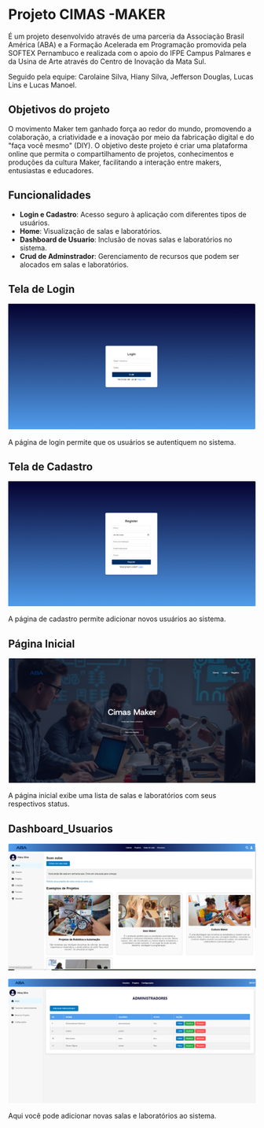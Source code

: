 # Projeto CIMAS -MAKER

É um projeto desenvolvido através de uma parceria da Associação Brasil América (ABA) e a Formação Acelerada em Programação promovida pela SOFTEX Pernambuco e realizada com o apoio do IFPE Campus Palmares e da Usina de Arte através do Centro de Inovação da Mata Sul.

Seguido pela equipe: Carolaine Silva, Hiany Silva, Jefferson Douglas, Lucas Lins e Lucas Manoel.

## Objetivos do projeto
O movimento Maker tem ganhado força ao redor do mundo, promovendo a colaboração, a criatividade e a inovação por meio da fabricação digital e do "faça você mesmo" (DIY). O objetivo deste projeto é criar uma plataforma online que permita o compartilhamento de projetos, conhecimentos e produções da cultura Maker, facilitando a interação entre makers, entusiastas e educadores.

## Funcionalidades

- **Login e Cadastro**: Acesso seguro à aplicação com diferentes tipos de usuários.
- **Home**: Visualização de salas e laboratórios.
- **Dashboard de Usuario**: Inclusão de novas salas e laboratórios no sistema.
- **Crud de Adminstrador**: Gerenciamento de recursos que podem ser alocados em salas e laboratórios.


## Tela de Login

![Tela de Login](./docs/login.png)

A página de login permite que os usuários se autentiquem no sistema.

## Tela de Cadastro

![Tela de Cadastro](./docs/registro.png)

A página de cadastro permite adicionar novos usuários ao sistema.

## Página Inicial

![Página Inicial](./docs/home.png)

A página inicial exibe uma lista de salas e laboratórios com seus respectivos status.

## Dashboard_Usuarios

![Dashboard_Usuarios](./docs/Dashboard_Usuarios.png)

![Dashboard_Administrador](./docs/Dashboard_Admin.png)

Aqui você pode adicionar novas salas e laboratórios ao sistema.



